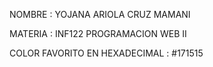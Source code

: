NOMBRE : YOJANA ARIOLA CRUZ MAMANI

MATERIA : INF122 PROGRAMACION WEB II

COLOR FAVORITO EN HEXADECIMAL : #171515

